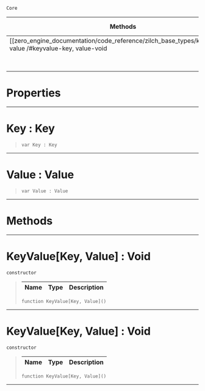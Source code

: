  `Core`

|Methods|Properties|Base Classes|Derived Classes|
|---|---|---|---|
|[[zero_engine_documentation/code_reference/zilch_base_types/keyvalue_key, value /#keyvalue-key, value-void | Constructor]]|[[zero_engine_documentation/code_reference/zilch_base_types/keyvalue_key, value /#key-key | Key]]| | |
| |[[zero_engine_documentation/code_reference/zilch_base_types/keyvalue_key, value /#value-value | Value]]| | |


 #  Properties


---  
 #  Key : Key

> 
> ``` lang=cpp, name=Zilch
> var Key : Key


---  
 #  Value : Value

> 
> ``` lang=cpp, name=Zilch
> var Value : Value


---  
 #  Methods


---  
 #  KeyValue[Key, Value] : Void

 `constructor`

> 
> |Name|Type|Description|
> |---|---|---|
> ``` lang=cpp, name=Zilch
> function KeyValue[Key, Value]()
> ``` 


---  
 #  KeyValue[Key, Value] : Void

 `constructor`

> 
> |Name|Type|Description|
> |---|---|---|
> ``` lang=cpp, name=Zilch
> function KeyValue[Key, Value]()
> ``` 


---  
 
  
  
  
  
  
  
  

 